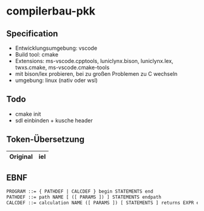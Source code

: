 # compilerbau-pkk

## Specification

- Entwicklungsumgebung: vscode
- Build tool: cmake
- Extensions: ms-vscode.cpptools, luniclynx.bison, luniclynx.lex, twxs.cmake, ms-vscode.cmake-tools
- mit bison/lex probieren, bei zu großen Problemen zu C wechseln
- umgebung: linux (nativ oder wsl)

## Todo

- cmake init
- sdl einbinden + kusche header

## Token-Übersetzung

| Original | iel |
| -------- | --- |

## EBNF

```txt
PROGRAM ::= { PATHDEF | CALCDEF } begin STATEMENTS end
PATHDEF ::= path NAME [ ([ PARAMS ]) ] STATEMENTS endpath
CALCDEF ::= calculation NAME ([ PARAMS ]) [ STATEMENTS ] returns EXPR endcalc

```
